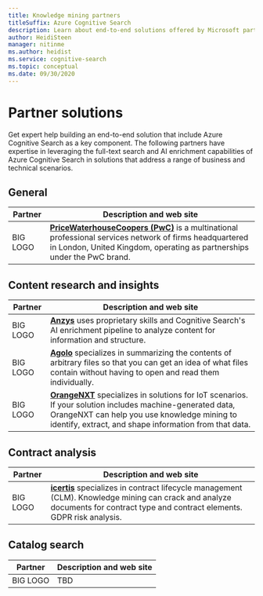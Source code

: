 ```yaml
---
title: Knowledge mining partners
titleSuffix: Azure Cognitive Search
description: Learn about end-to-end solutions offered by Microsoft partners that include Azure Cognitive Search.
author: HeidiSteen
manager: nitinme
ms.author: heidist
ms.service: cognitive-search
ms.topic: conceptual
ms.date: 09/30/2020
---
```


# Partner solutions

Get expert help building an end-to-end solution that include Azure Cognitive Search as a key component. The following partners have expertise in leveraging the full-text search and AI enrichment capabilities of Azure Cognitive Search in solutions that address a range of business and technical scenarios.

## General

| Partner | Description and web site |
|---------|--------------------------|
| BIG LOGO | [**PriceWaterhouseCoopers (PwC)**](https://www.pwc.com/us/en/services/managed-services.html) is a multinational professional services network of firms headquartered in London, United Kingdom, operating as partnerships under the PwC brand. |

## Content research and insights

| Partner | Description and web site |
|---------|--------------------------|
| BIG LOGO | [**Anzys**](https://www.anzyz.com/) uses proprietary skills and Cognitive Search's AI enrichment pipeline to analyze content for information and structure.  |
| BIG LOGO | [**Agolo**](https://www.agolo.com/) specializes in summarizing the contents of arbitrary files so that you can get an idea of what files contain without having to open and read them individually. |
| BIG LOGO | [**OrangeNXT**](https://orangenxt.com/solutions/digitalnxt-search/) specializes in solutions for IoT scenarios. If your solution includes machine-generated data, OrangeNXT can help you use knowledge mining to identify, extract, and shape information from that data. |

## Contract analysis

| Partner | Description and web site |
|---------|--------------------------|
| BIG LOGO | [**icertis**](https://www.icertis.com/) specializes in contract lifecycle management (CLM). Knowledge mining can crack and analyze documents for contract type and contract elements. GDPR risk analysis.|

## Catalog search

| Partner | Description and web site |
|---------|--------------------------|
| BIG LOGO | TBD | 